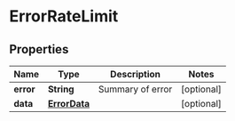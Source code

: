 
# ErrorRateLimit

## Properties
Name | Type | Description | Notes
------------ | ------------- | ------------- | -------------
**error** | **String** | Summary of error |  [optional]
**data** | [**ErrorData**](ErrorData.md) |  |  [optional]



